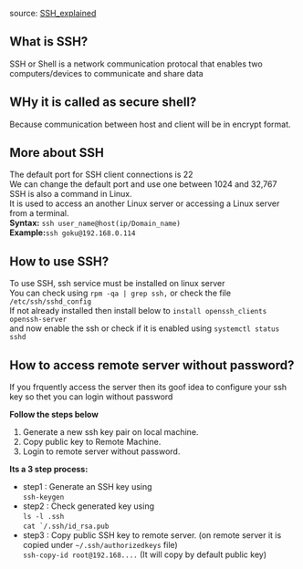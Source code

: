 source: [SSH_explained](https://youtu.be/Ei3nU-fHI6E?si=cA6H6RYYdyjuvWqo)

## What is SSH?
SSH or Shell is a network communication protocal that enables two computers/devices to communicate and share data


## WHy it is called as secure shell?
Because communication between host and client will be in encrypt format.

## More about SSH
The default port for SSH client connections is 22  
We can change the default port and use one between 1024 and 32,767  
SSH is also a command in Linux.  
It is used to access an another Linux server or accessing a Linux server from a terminal.  
__Syntax:__ ```ssh user_name@host(ip/Domain_name)```  
__Example:__```ssh goku@192.168.0.114```  

## How to use SSH?
To use SSH, ssh service must be installed on linux server  
You can check using ```rpm -qa | grep ssh,``` or check the file ```/etc/ssh/sshd_config```  
If not already installed then install below to ```install openssh_clients openssh-server```  
and now enable the ssh or check if it is enabled using ```systemctl status sshd```  

## How to access remote server without password?
If you frquently access the server then its goof idea to configure your ssh key so thet you can login without password  

__Follow the steps below__
1. Generate a new ssh key pair on local machine.
2. Copy public key to Remote Machine.
3. Login to remote server without password.

__Its a 3 step process:__

- step1 : Generate an SSH key using  
```ssh-keygen```  
- step2 : Check generated key using  
```ls -l .ssh```  
```cat `/.ssh/id_rsa.pub```  
- step3 : Copy public SSH key to remote server. (on remote server it is copied under ```~/.ssh/authorizedkeys``` file)  
```ssh-copy-id root@192.168....``` (It will copy by default public key)







